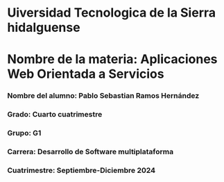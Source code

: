 # Uiversidad Tecnologica de la Sierra hidalguense
# Nombre de la materia:  Aplicaciones Web Orientada a Servicios
### Nombre del alumno:   Pablo Sebastian Ramos Hernández
### Grado:   Cuarto cuatrimestre
### Grupo:   G1
### Carrera: Desarrollo de Software multiplataforma
### Cuatrimestre: Septiembre-Diciembre 2024
